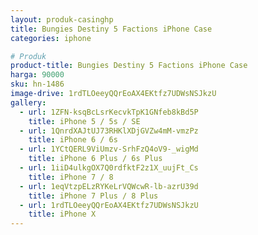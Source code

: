 ```yaml
---
layout: produk-casinghp
title: Bungies Destiny 5 Factions iPhone Case
categories: iphone

# Produk
product-title: Bungies Destiny 5 Factions iPhone Case
harga: 90000
sku: hn-1486
image-drive: 1rdTLOeeyQQrEoAX4EKtfz7UDWsNSJkzU
gallery:
  - url: 1ZFN-ksqBcLsrKecvkTpK1GNfeb8kBd5P
    title: iPhone 5 / 5s / SE
  - url: 1QnrdXAJtUJ73RHKlXDjGVZw4mM-vmzPz
    title: iPhone 6 / 6s
  - url: 1YCtQERL9ViUmzv-SrhFzQ4oV9-_wigMd
    title: iPhone 6 Plus / 6s Plus
  - url: 1iiD4ulkgOX7Q0rdfktF2z1X_uujFt_Cs
    title: iPhone 7 / 8
  - url: 1eqVtzpELzRYKeLrVQWcwR-lb-azrU39d
    title: iPhone 7 Plus / 8 Plus
  - url: 1rdTLOeeyQQrEoAX4EKtfz7UDWsNSJkzU
    title: iPhone X
---
```

